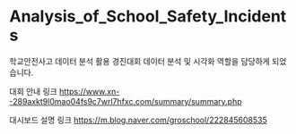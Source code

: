 # Analysis_of_School_Safety_Incidents
학교안전사고 데이터 분석 활용 경진대회 데이터 분석 및 시각화 역할을 담당하게 되었습니다.

대회 안내 링크
https://www.xn--289axkt9l0mao04fs9c7wrl7hfxc.com/summary/summary.php

대시보드 설명 링크
https://m.blog.naver.com/groschool/222845608535
